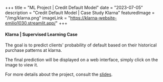 +++
title = "ML Project | Credit Default Model"
date = "2023-07-05"
description = "Credit Default Model | Case Study Klarna"
featuredImage = "/img/klarna.png"
imageLink = "https://klarna-website-emilio1030.streamlit.app/"
+++

#### Klarna | Supervised Learning Case

The goal is to predict clients' probability of default based on their historical purchase patterns at klarna.

The final prediction will be displayed on a web interface, simply click on the image to view it.

For more details about the project, consult the [slides](https://onedrive.live.com/edit?id=5915EEDC5785030D!15658&resid=5915EEDC5785030D!15658&ithint=file%2Cpptx&authkey=!AI5YequnobdAjeo&wdo=2).
